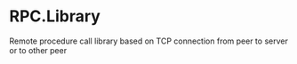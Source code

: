 # RPC.Library
Remote procedure call library based on TCP connection from peer to server or to other peer
